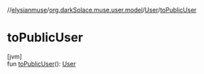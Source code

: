 //[elysianmuse](../../../index.md)/[org.darkSolace.muse.user.model](../index.md)/[User](index.md)/[toPublicUser](to-public-user.md)

# toPublicUser

[jvm]\
fun [toPublicUser](to-public-user.md)(): [User](index.md)
